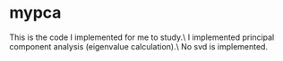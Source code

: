 # mypca

This is the code I implemented for me to study.\\
I implemented principal component analysis (eigenvalue calculation).\\
No svd is implemented.

